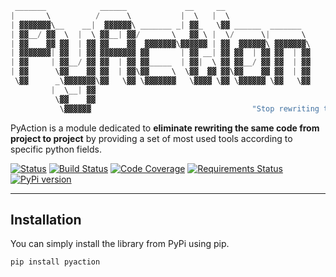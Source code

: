 ```python
 _______            ______             __     __                                   ______       __   
|       \          /      \           |  \   |  \                                 /      \    _/  \  
| ▓▓▓▓▓▓▓\__    __|  ▓▓▓▓▓▓\ _______ _| ▓▓_   \▓▓ ______  _______       __     __|  ▓▓▓▓▓▓\  |   ▓▓  
| ▓▓__/ ▓▓  \  |  \ ▓▓__| ▓▓/       \   ▓▓ \ |  \/      \|       \     |  \   /  \ ▓▓▓\| ▓▓   \▓▓▓▓  
| ▓▓    ▓▓ ▓▓  | ▓▓ ▓▓    ▓▓  ▓▓▓▓▓▓▓\▓▓▓▓▓▓ | ▓▓  ▓▓▓▓▓▓\ ▓▓▓▓▓▓▓\     \▓▓\ /  ▓▓ ▓▓▓▓\ ▓▓    | ▓▓  
| ▓▓▓▓▓▓▓| ▓▓  | ▓▓ ▓▓▓▓▓▓▓▓ ▓▓       | ▓▓ __| ▓▓ ▓▓  | ▓▓ ▓▓  | ▓▓      \▓▓\  ▓▓| ▓▓\▓▓\▓▓    | ▓▓  
| ▓▓     | ▓▓__/ ▓▓ ▓▓  | ▓▓ ▓▓_____  | ▓▓|  \ ▓▓ ▓▓__/ ▓▓ ▓▓  | ▓▓       \▓▓ ▓▓ | ▓▓_\▓▓▓▓__ _| ▓▓_ 
| ▓▓      \▓▓    ▓▓ ▓▓  | ▓▓\▓▓     \  \▓▓  ▓▓ ▓▓\▓▓    ▓▓ ▓▓  | ▓▓        \▓▓▓   \▓▓  \▓▓▓  \   ▓▓ \
 \▓▓      _\▓▓▓▓▓▓▓\▓▓   \▓▓ \▓▓▓▓▓▓▓   \▓▓▓▓ \▓▓ \▓▓▓▓▓▓ \▓▓   \▓▓         \▓     \▓▓▓▓▓▓ \▓▓\▓▓▓▓▓▓
         |  \__| ▓▓                                                                                  
          \▓▓    ▓▓                                   
           \▓▓▓▓▓▓                                    "Stop rewriting the same code! I mean, really."
```

PyAction is a module dedicated to **eliminate rewriting the same code from project to project** by providing a set of most used tools according to specific python fields.

[![Status](https://img.shields.io/pypi/status/pyaction)](https://pypi.org/project/pyaction/)
[![Build Status](https://travis-ci.com/a-maliarov/pyaction.svg?branch=main)](https://travis-ci.com/a-maliarov/pyaction)
[![Code Coverage](https://img.shields.io/codecov/c/gh/a-maliarov/pyaction?label=code%20coverage)](https://codecov.io/gh/a-maliarov/pyaction)
[![Requirements Status](https://requires.io/github/a-maliarov/pyaction/requirements.svg?branch=main)](https://requires.io/github/a-maliarov/pyaction/requirements/?branch=main)
[![PyPi version](https://img.shields.io/pypi/v/pyaction)](https://pypi.org/project/pyaction/)

---

## Installation
You can simply install the library from PyPi using pip.

```bash
pip install pyaction
```

